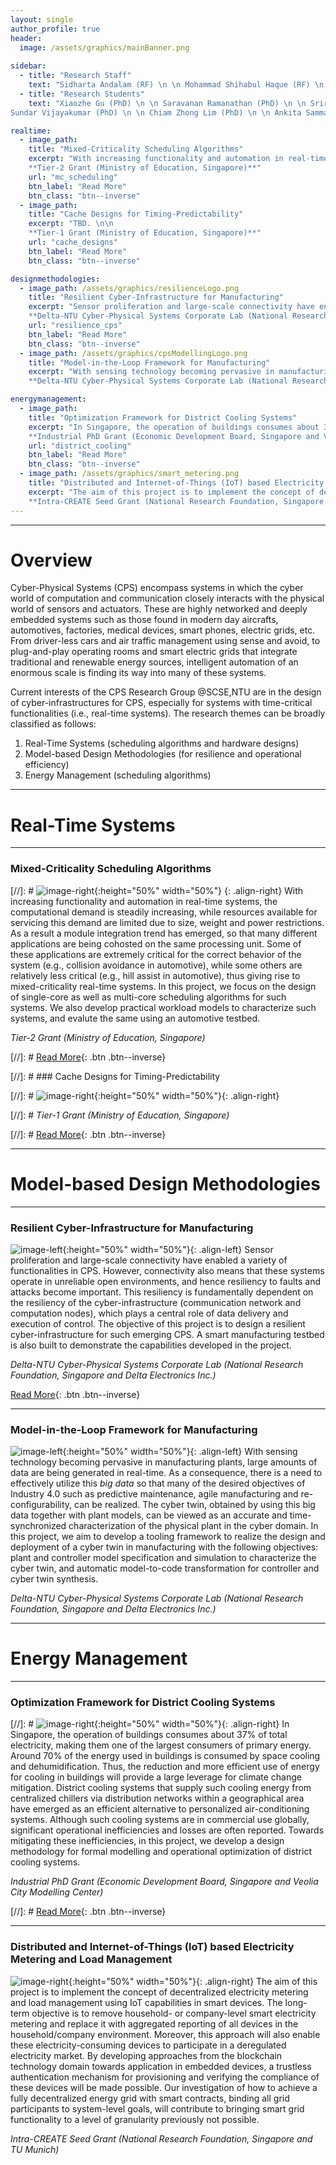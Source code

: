 ```yaml
---
layout: single
author_profile: true
header:
  image: /assets/graphics/mainBanner.png
  
sidebar:
  - title: "Research Staff"
    text: "Sidharta Andalam (RF) \n \n Mohammad Shihabul Haque (RF) \n \n Daniel Ng Jun Xian (RA)"
  - title: "Research Students"
    text: "Xiaozhe Gu (PhD) \n \n Saravanan Ramanathan (PhD) \n \n Sriram Vasudevan (PhD) \n \n 
Sundar Vijayakumar (PhD) \n \n Chiam Zhong Lim (PhD) \n \n Ankita Sammadar (PhD) \n \n Daniel Ng Jun Xian (MEngg)"

realtime:
  - image_path:
    title: "Mixed-Criticality Scheduling Algorithms"
    excerpt: "With increasing functionality and automation in real-time systems, the computational demand is steadily increasing, while resources available for servicing this demand are limited due to size, weight and power restrictions. As a result a module integration trend has emerged, so that many different applications are being cohosted on the same processing unit. Some of these applications are extremely critical for the correct behavior of the system (e.g., collision avoidance in automotive), while some others are relatively less critical (e.g., hill assist in automotive), thus giving rise to mixed-criticality real-time systems. In this project, we focus on the design of single-core as well as multi-core scheduling algorithms for such systems. We also develop practical workload models to characterize such systems, and evalute the same using an automotive testbed. \n\n
	**Tier-2 Grant (Ministry of Education, Singapore)**"
    url: "mc_scheduling"
    btn_label: "Read More"
    btn_class: "btn--inverse"
  - image_path:
    title: "Cache Designs for Timing-Predictability"
    excerpt: "TBD. \n\n
	**Tier-1 Grant (Ministry of Education, Singapore)**"
    url: "cache_designs"
    btn_label: "Read More"
    btn_class: "btn--inverse"

designmethodologies:
  - image_path: /assets/graphics/resilienceLogo.png
    title: "Resilient Cyber-Infrastructure for Manufacturing"
    excerpt: "Sensor proliferation and large-scale connectivity have enabled a variety of functionalities in CPS. However, connectivity also means that these systems operate in unreliable open environments, and hence resiliency to faults and attacks become important. This resiliency is fundamentally dependent on the resiliency of the cyber-infrastructure (communication network and computation nodes), which plays a central role of data delivery and execution of control. The objective of this project is to design a resilient cyber-infrastructure for such emerging CPS. A smart manufacturing testbed is also built to demonstrate the capabilities developed in the project. \n\n	
	**Delta-NTU Cyber-Physical Systems Corporate Lab (National Research Foundation, Singapore and Delta Electronics Inc.)**"
    url: "resilience_cps"
    btn_label: "Read More"
    btn_class: "btn--inverse"
  - image_path: /assets/graphics/cpsModellingLogo.png
    title: "Model-in-the-Loop Framework for Manufacturing"
    excerpt: "With sensing technology becoming pervasive in manufacturing plants, large amounts of data are being generated in real-time. As a consequence, there is a need to effectively utilize this _big data_ so that many of the desired objectives of Industry 4.0 such as predictive maintenance, agile manufacturing and re-configurability, can be realized. The cyber twin, obtained by using this big data together with plant models, can be viewed as an accurate and time-synchronized characterization of the physical plant in the cyber domain. In this project, we aim to develop a tooling framework to realize the design and deployment of a cyber twin in manufacturing with the following objectives: plant and controller model specification and simulation to characterize the cyber twin, and automatic model-to-code transformation for controller and cyber twin synthesis. \n\n
	**Delta-NTU Cyber-Physical Systems Corporate Lab (National Research Foundation, Singapore and Delta Electronics Inc.)**"

energymanagement:
  - image_path:
    title: "Optimization Framework for District Cooling Systems"
    excerpt: "In Singapore, the operation of buildings consumes about 37% of total electricity, making them one of the largest consumers of primary energy. Around 70% of the energy used in buildings is consumed by space cooling and dehumidification. Thus, the reduction and more efficient use of energy for cooling in buildings will provide a large leverage for climate change mitigation. District cooling systems that supply such cooling energy from centralized chillers via distribution networks within a geographical area have emerged as an efficient alternative to personalized air-conditioning systems. Although such cooling systems are in commercial use globally, significant operational inefficiencies and losses are often reported. Towards mitigating these inefficiencies, in this project, we develop a design methodology for formal modelling and operational optimization of district cooling systems. \n\n 
	**Industrial PhD Grant (Economic Development Board, Singapore and Veolia City Modelling Center)**"
    url: "district_cooling"
    btn_label: "Read More"
    btn_class: "btn--inverse"
  - image_path: /assets/graphics/smart_metering.png
    title: "Distributed and Internet-of-Things (IoT) based Electricity Metering and Load Management"
    excerpt: "The aim of this project is to implement the concept of decentralized electricity metering and load management using IoT capabilities in smart devices. The long-term objective is to remove household- or company-level smart electricity metering and replace it with aggregated reporting of all devices in the household/company environment. Moreover, this approach will also enable these electricity-consuming devices to participate in a deregulated electricity market. By developing approaches from the blockchain technology domain towards application in embedded devices, a trustless authentication mechanism for provisioning and verifying the compliance of these devices will be made possible. Our investigation of how to achieve a fully decentralized energy grid with smart contracts, binding all grid participants to system-level goals, will contribute to bringing smart grid functionality to a level of granularity previously not possible. \n\n
	**Intra-CREATE Seed Grant (National Research Foundation, Singapore and TU Munich)**"
---
```


******

# Overview
Cyber-Physical Systems (CPS) encompass systems in which the cyber world of computation and communication closely interacts with the physical world of sensors and actuators. These are highly networked and deeply embedded systems such as those found in modern day aircrafts, automotives, factories, medical devices, smart phones, electric grids, etc. From driver-less cars and air traffic management using sense and avoid, to plug-and-play operating rooms and smart electric grids that integrate traditional and renewable energy sources, intelligent automation of an enormous scale is finding its way into many of these systems.

Current interests of the CPS Research Group @SCSE,NTU are in the design of cyber-infrastructures for CPS, especially for systems with time-critical functionalities (i.e., real-time systems). The research themes can be broadly classified as follows:

<ol>
<li>Real-Time Systems (scheduling algorithms and hardware designs)</li>
<li>Model-based Design Methodologies (for resilience and operational efficiency)</li>
<li>Energy Management (scheduling algorithms)</li>
</ol>

******

# Real-Time Systems

******

### Mixed-Criticality Scheduling Algorithms

[//]: # ![image-right](){:height="50%" width="50%"}
{: .align-right}
With increasing functionality and automation in real-time systems, the computational demand is steadily increasing, while resources available for servicing this demand are limited due to size, weight and power restrictions. As a result a module integration trend has emerged, so that many different applications are being cohosted on the same processing unit. Some of these applications are extremely critical for the correct behavior of the system (e.g., collision avoidance in automotive), while some others are relatively less critical (e.g., hill assist in automotive), thus giving rise to mixed-criticality real-time systems. In this project, we focus on the design of single-core as well as multi-core scheduling algorithms for such systems. We also develop practical workload models to characterize such systems, and evalute the same using an automotive testbed.

*Tier-2 Grant (Ministry of Education, Singapore)*

[//]: # [Read More](/mc_scheduling){: .btn .btn--inverse}

[//]: # ### Cache Designs for Timing-Predictability

[//]: # ![image-right](){:height="50%" width="50%"}{: .align-right}

[//]: # *Tier-1 Grant (Ministry of Education, Singapore)*

[//]: # [Read More](/cache_designs){: .btn .btn--inverse}

******

# Model-based Design Methodologies

******

### Resilient Cyber-Infrastructure for Manufacturing

![image-left](/assets/graphics/resilienceLogo.png){:height="50%" width="50%"}{: .align-left}
Sensor proliferation and large-scale connectivity have enabled a variety of functionalities in CPS. However, connectivity also means that these systems operate in unreliable open environments, and hence resiliency to faults and attacks become important. This resiliency is fundamentally dependent on the resiliency of the cyber-infrastructure (communication network and computation nodes), which plays a central role of data delivery and execution of control. The objective of this project is to design a resilient cyber-infrastructure for such emerging CPS. A smart manufacturing testbed is also built to demonstrate the capabilities developed in the project.

*Delta-NTU Cyber-Physical Systems Corporate Lab (National Research Foundation, Singapore and Delta Electronics Inc.)*

[Read More](/resilience_cps){: .btn .btn--inverse}

******

### Model-in-the-Loop Framework for Manufacturing

![image-left](/assets/graphics/cpsModellingLogo.png){:height="50%" width="50%"}{: .align-left}
With sensing technology becoming pervasive in manufacturing plants, large amounts of data are being generated in real-time. As a consequence, there is a need to effectively utilize this _big data_ so that many of the desired objectives of Industry 4.0 such as predictive maintenance, agile manufacturing and re-configurability, can be realized. The cyber twin, obtained by using this big data together with plant models, can be viewed as an accurate and time-synchronized characterization of the physical plant in the cyber domain. In this project, we aim to develop a tooling framework to realize the design and deployment of a cyber twin in manufacturing with the following objectives: plant and controller model specification and simulation to characterize the cyber twin, and automatic model-to-code transformation for controller and cyber twin synthesis.

*Delta-NTU Cyber-Physical Systems Corporate Lab (National Research Foundation, Singapore and Delta Electronics Inc.)*

******

# Energy Management

******

### Optimization Framework for District Cooling Systems

[//]: # ![image-right](){:height="50%" width="50%"}{: .align-right}
In Singapore, the operation of buildings consumes about 37% of total electricity, making them one of the largest consumers of primary energy. Around 70% of the energy used in buildings is consumed by space cooling and dehumidification. Thus, the reduction and more efficient use of energy for cooling in buildings will provide a large leverage for climate change mitigation. District cooling systems that supply such cooling energy from centralized chillers via distribution networks within a geographical area have emerged as an efficient alternative to personalized air-conditioning systems. Although such cooling systems are in commercial use globally, significant operational inefficiencies and losses are often reported. Towards mitigating these inefficiencies, in this project, we develop a design methodology for formal modelling and operational optimization of district cooling systems.

*Industrial PhD Grant (Economic Development Board, Singapore and Veolia City Modelling Center)*

[//]: # [Read More](/district_cooling){: .btn .btn--inverse}

******

### Distributed and Internet-of-Things (IoT) based Electricity Metering and Load Management

![image-right](/assets/graphics/smart_metering.png){:height="50%" width="50%"}{: .align-right}
The aim of this project is to implement the concept of decentralized electricity metering and load management using IoT capabilities in smart devices. The long-term objective is to remove household- or company-level smart electricity metering and replace it with aggregated reporting of all devices in the household/company environment. Moreover, this approach will also enable these electricity-consuming devices to participate in a deregulated electricity market. By developing approaches from the blockchain technology domain towards application in embedded devices, a trustless authentication mechanism for provisioning and verifying the compliance of these devices will be made possible. Our investigation of how to achieve a fully decentralized energy grid with smart contracts, binding all grid participants to system-level goals, will contribute to bringing smart grid functionality to a level of granularity previously not possible.

*Intra-CREATE Seed Grant (National Research Foundation, Singapore and TU Munich)*
